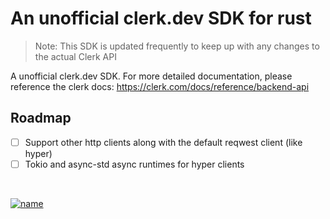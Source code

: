 # An unofficial clerk.dev SDK for rust
> Note: This SDK is updated frequently to keep up with any changes to the actual Clerk API

A unofficial clerk.dev SDK. For more detailed documentation, please reference the clerk docs: https://clerk.com/docs/reference/backend-api

## Roadmap
 - [ ] Support other http clients along with the default reqwest client (like hyper)
 - [ ] Tokio and async-std async runtimes for hyper clients

</br>

[![name](https://user-images.githubusercontent.com/68653294/232106249-fcb88fc1-c6cb-4c07-902d-7f8bed8444a0.svg)](https://cincinnati.ventures)
